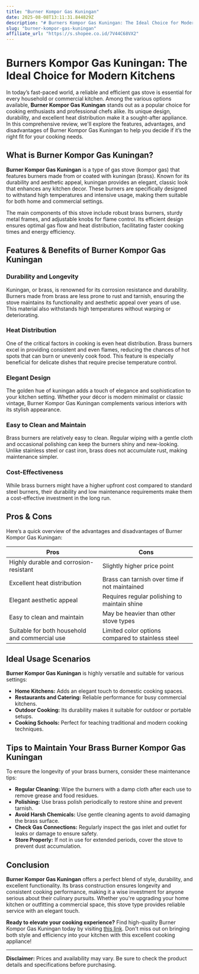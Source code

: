```yaml
---
title: "Burner Kompor Gas Kuningan"
date: 2025-08-08T13:11:31.844829Z
description: "# Burners Kompor Gas Kuningan: The Ideal Choice for Modern Kitchens..."
slug: "burner-kompor-gas-kuningan"
affiliate_url: "https://s.shopee.co.id/7V44C68VX2"
---
```

# Burners Kompor Gas Kuningan: The Ideal Choice for Modern Kitchens

In today’s fast-paced world, a reliable and efficient gas stove is essential for every household or commercial kitchen. Among the various options available, **Burner Kompor Gas Kuningan** stands out as a popular choice for cooking enthusiasts and professional chefs alike. Its unique design, durability, and excellent heat distribution make it a sought-after appliance. In this comprehensive review, we'll explore the features, advantages, and disadvantages of Burner Kompor Gas Kuningan to help you decide if it’s the right fit for your cooking needs.

## What is Burner Kompor Gas Kuningan?

**Burner Kompor Gas Kuningan** is a type of gas stove (kompor gas) that features burners made from or coated with kuningan (brass). Known for its durability and aesthetic appeal, kuningan provides an elegant, classic look that enhances any kitchen decor. These burners are specifically designed to withstand high temperatures and intensive usage, making them suitable for both home and commercial settings.

The main components of this stove include robust brass burners, sturdy metal frames, and adjustable knobs for flame control. Its efficient design ensures optimal gas flow and heat distribution, facilitating faster cooking times and energy efficiency.

## Features & Benefits of Burner Kompor Gas Kuningan

### Durability and Longevity

Kuningan, or brass, is renowned for its corrosion resistance and durability. Burners made from brass are less prone to rust and tarnish, ensuring the stove maintains its functionality and aesthetic appeal over years of use. This material also withstands high temperatures without warping or deteriorating.

### Heat Distribution

One of the critical factors in cooking is even heat distribution. Brass burners excel in providing consistent and even flames, reducing the chances of hot spots that can burn or unevenly cook food. This feature is especially beneficial for delicate dishes that require precise temperature control.

### Elegant Design

The golden hue of kuningan adds a touch of elegance and sophistication to your kitchen setting. Whether your décor is modern minimalist or classic vintage, Burner Kompor Gas Kuningan complements various interiors with its stylish appearance.

### Easy to Clean and Maintain

Brass burners are relatively easy to clean. Regular wiping with a gentle cloth and occasional polishing can keep the burners shiny and new-looking. Unlike stainless steel or cast iron, brass does not accumulate rust, making maintenance simpler.

### Cost-Effectiveness

While brass burners might have a higher upfront cost compared to standard steel burners, their durability and low maintenance requirements make them a cost-effective investment in the long run.

## Pros & Cons

Here’s a quick overview of the advantages and disadvantages of Burner Kompor Gas Kuningan:

| **Pros**                                   | **Cons**                              |
|--------------------------------------------|--------------------------------------|
| Highly durable and corrosion-resistant   | Slightly higher price point        |
| Excellent heat distribution              | Brass can tarnish over time if not maintained |
| Elegant aesthetic appeal                  | Requires regular polishing to maintain shine |
| Easy to clean and maintain               | May be heavier than other stove types |
| Suitable for both household and commercial use | Limited color options compared to stainless steel |

## Ideal Usage Scenarios

**Burner Kompor Gas Kuningan** is highly versatile and suitable for various settings:

- **Home Kitchens:** Adds an elegant touch to domestic cooking spaces.
- **Restaurants and Catering:** Reliable performance for busy commercial kitchens.
- **Outdoor Cooking:** Its durability makes it suitable for outdoor or portable setups.
- **Cooking Schools:** Perfect for teaching traditional and modern cooking techniques.

## Tips to Maintain Your Brass Burner Kompor Gas Kuningan

To ensure the longevity of your brass burners, consider these maintenance tips:

- **Regular Cleaning:** Wipe the burners with a damp cloth after each use to remove grease and food residues.
- **Polishing:** Use brass polish periodically to restore shine and prevent tarnish.
- **Avoid Harsh Chemicals:** Use gentle cleaning agents to avoid damaging the brass surface.
- **Check Gas Connections:** Regularly inspect the gas inlet and outlet for leaks or damage to ensure safety.
- **Store Properly:** If not in use for extended periods, cover the stove to prevent dust accumulation.

## Conclusion

**Burner Kompor Gas Kuningan** offers a perfect blend of style, durability, and excellent functionality. Its brass construction ensures longevity and consistent cooking performance, making it a wise investment for anyone serious about their culinary pursuits. Whether you're upgrading your home kitchen or outfitting a commercial space, this stove type provides reliable service with an elegant touch.

**Ready to elevate your cooking experience?** Find high-quality Burner Kompor Gas Kuningan today by visiting [this link](https://s.shopee.co.id/7V44C68VX2). Don't miss out on bringing both style and efficiency into your kitchen with this excellent cooking appliance!

---

**Disclaimer:** Prices and availability may vary. Be sure to check the product details and specifications before purchasing.